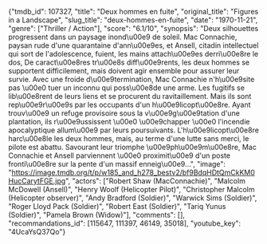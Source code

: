 {"tmdb_id": 107327, "title": "Deux hommes en fuite", "original_title": "Figures in a Landscape", "slug_title": "deux-hommes-en-fuite", "date": "1970-11-21", "genre": ["Thriller / Action"], "score": "6.1/10", "synopsis": "Deux silhouettes progressent dans un paysage inond\u00e9 de soleil. Mac Connachie, paysan rude d'une quarantaine d'ann\u00e9es, et Ansell, citadin intellectuel qui sort de l'adolescence, fuient, les mains attach\u00e9es derri\u00e8re le dos, De caract\u00e8res tr\u00e8s diff\u00e9rents, les deux hommes se supportent difficilement, mais doivent agir ensemble pour assurer leur survie. Avec une froide d\u00e9termination, Mac Connachie n'h\u00e9site pas \u00e0 tuer un inconnu qui poss\u00e8de une arme. Les fugitifs se lib\u00e8rent de leurs liens et se procurent du ravitaillement. Mais ils sont rep\u00e9r\u00e9s par les occupants d'un h\u00e9licopt\u00e8re. Ayant trouv\u00e9 un refuge provisoire sous la v\u00e9g\u00e9tation d'une plantation, ils r\u00e9ussissent \u00e0 \u00e9chapper \u00e0 l'incendie apocalyptique allum\u00e9 par leurs poursuivants. L'h\u00e9licopt\u00e8re harc\u00e8le les deux hommes, mais, au terme d'une lutte sans merci, le pilote est abattu. Savourant leur triomphe \u00e9ph\u00e9m\u00e8re, Mac Connachie et Ansell parviennent \u00e0 proximit\u00e9 d'un poste fronti\u00e8re sur la pente d'un massif enneig\u00e9...", "image": "https://image.tmdb.org/t/p/w185_and_h278_bestv2/bf9BdqHDtQmCkKM0HucCarytFGE.jpg", "actors": ["Robert Shaw (MacConnachie)", "Malcolm McDowell (Ansell)", "Henry Woolf (Helicopter Pilot)", "Christopher Malcolm (Helicopter observer)", "Andy Bradford (Soldier)", "Warwick Sims (Soldier)", "Roger Lloyd Pack (Soldier)", "Robert East (Soldier)", "Tariq Yunus (Soldier)", "Pamela Brown (Widow)"], "comments": [], "recommandations_id": [115647, 111397, 46149, 35018], "youtube_key": "4UcaYsQ37Qo"}
